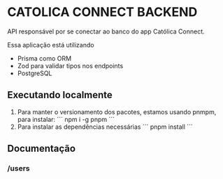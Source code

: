 # CATOLICA CONNECT BACKEND

API responsável por se conectar ao banco do app Católica Connect.

Essa aplicação está utilizando

- Prisma como ORM
- Zod para validar tipos nos endpoints
- PostgreSQL

## Executando localmente

1. Para manter o versionamento dos pacotes, estamos usando pnmpm, para instalar:
   ´´´
   npm i -g pnpm
   ´´´
2. Para instalar as dependências necessárias
   ´´´
   pnpm install
   ´´´

## Documentação

### /users
